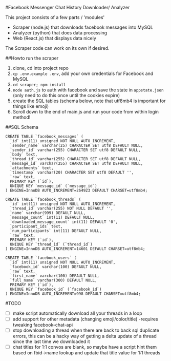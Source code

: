 #Facebook Messenger Chat History Downloader/ Analyzer

This project consists of a few parts / 'modules'
* Scraper (node.js) that downloads facebook messages into MySQL
* Analyzer (python) that does data processing
* Web (React.js) that displays data nicely

The Scraper code can work on its own if desired.

##Howto run the scraper
1. clone, cd into project repo
2. `cp .env.example .env`, add your own credentials for Facebook and MySQL
3. `cd scraper; npm install`
4. `node auth.js` to auth with facebook and save the state in `appstate.json` (only need to do this once until the cookies expire)
5. create the SQL tables (schema below, note that utf8mb4 is important for things like emoji)
6. Scroll down to the end of main.js and run your code from within login method!

##SQL Schema
```
CREATE TABLE `facebook_messages` (
  `id` int(11) unsigned NOT NULL AUTO_INCREMENT,
  `sender_name` varchar(25) CHARACTER SET utf8 DEFAULT NULL,
  `sender_id` varchar(255) CHARACTER SET utf8 DEFAULT NULL,
  `body` text,
  `thread_id` varchar(255) CHARACTER SET utf8 DEFAULT NULL,
  `message_id` varchar(255) CHARACTER SET utf8 DEFAULT NULL,
  `attachments` text,
  `timestamp` varchar(20) CHARACTER SET utf8 DEFAULT '',
  `raw` text,
  PRIMARY KEY (`id`),
  UNIQUE KEY `message_id` (`message_id`)
) ENGINE=InnoDB AUTO_INCREMENT=264923 DEFAULT CHARSET=utf8mb4;

CREATE TABLE `facebook_threads` (
  `id` int(11) unsigned NOT NULL AUTO_INCREMENT,
  `thread_id` varchar(255) NOT NULL DEFAULT '',
  `name` varchar(999) DEFAULT NULL,
  `message_count` int(11) DEFAULT NULL,
  `downloaded_message_count` int(11) DEFAULT '0',
  `participant_ids` text,
  `num_participants` int(11) DEFAULT NULL,
  `raw` text,
  PRIMARY KEY (`id`),
  UNIQUE KEY `thread_id` (`thread_id`)
) ENGINE=InnoDB AUTO_INCREMENT=14601 DEFAULT CHARSET=utf8mb4;

CREATE TABLE `facebook_users` (
  `id` int(11) unsigned NOT NULL AUTO_INCREMENT,
  `facebook_id` varchar(100) DEFAULT NULL,
  `raw` text,
  `first_name` varchar(100) DEFAULT NULL,
  `full_name` varchar(300) DEFAULT NULL,
  PRIMARY KEY (`id`),
  UNIQUE KEY `facebook_id` (`facebook_id`)
) ENGINE=InnoDB AUTO_INCREMENT=998 DEFAULT CHARSET=utf8mb4;
```

#TODO
* [ ] make script automatically download all your threads in a loop
* [ ] add support for other metadata (changing emoji/color/title) -requires tweaking facebook-chat-api
* [ ] stop downloading a thread when there are back to back sql duplicate errors, this can be a hacky way of getting a delta update of a thread since the last time we downloaded it
* [ ] chat titles for 1:1 convos are blank, so maybe have a script hint them based on fbid->name lookup and update that title value for 1:1 threads
